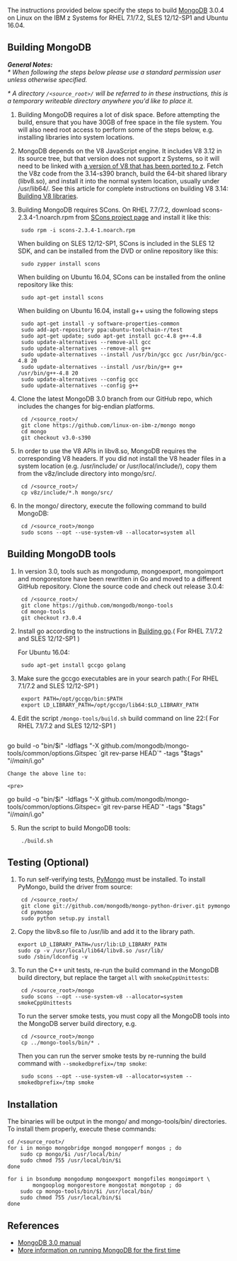 The instructions provided below specify the steps to build [MongoDB](http://mongodb.org/) 3.0.4 on Linux on the IBM z Systems for RHEL 7.1/7.2, SLES 12/12-SP1 and Ubuntu 16.04.

## Building MongoDB

 _**General Notes:**_  
_* When following the steps below please use a standard permission user unless otherwise specified._

_* A directory `/<source_root>/` will be referred to in these instructions, this is a temporary writeable directory anywhere you'd like to place it._

1. Building MongoDB requires a lot of disk space. Before attempting the build, ensure that you have 30GB of free space in the file system. You will also need root access to perform some of the steps below, e.g. installing libraries into system locations.

2. MongoDB depends on the V8 JavaScript engine. It includes V8 3.12 in its source tree, but that version does not support z Systems, so it will need to be linked with [a version of V8 that has been ported to z](https://github.com/andrewlow/v8z/). Fetch the V8z code from the 3.14-s390 branch, build the 64-bit shared library (libv8.so), and install it into the normal system location, usually under /usr/lib64/. See this article for complete instructions on building V8 3.14: [Building V8 libraries](https://github.com/ibm-linux-on-z/docs/wiki/Building-V8-libraries).

3. Building MongoDB requires SCons. On RHEL 7.7/7.2, download scons-2.3.4-1.noarch.rpm from [SCons project page](http://prdownloads.sourceforge.net/scons/scons-2.3.4-1.noarch.rpm) and install it like this:

        sudo rpm -i scons-2.3.4-1.noarch.rpm

   When building on SLES 12/12-SP1, SCons is included in the SLES 12 SDK, and can be installed from the DVD or online repository like this:

        sudo zypper install scons
  
  	When building on Ubuntu 16.04, SCons can be installed from the online repository like this:
  
  		sudo apt-get install scons
        
  	When building on Ubuntu 16.04, install g++ using the following steps
    	
		sudo apt-get install -y software-properties-common
        sudo add-apt-repository ppa:ubuntu-toolchain-r/test
        sudo apt-get update; sudo apt-get install gcc-4.8 g++-4.8
        sudo update-alternatives --remove-all gcc 
		sudo update-alternatives --remove-all g++
		sudo update-alternatives --install /usr/bin/gcc gcc /usr/bin/gcc-4.8 20
		sudo update-alternatives --install /usr/bin/g++ g++ /usr/bin/g++-4.8 20
		sudo update-alternatives --config gcc
		sudo update-alternatives --config g++

4. Clone the latest MongoDB 3.0 branch from our GitHub repo, which includes the changes for big-endian platforms.
		
		cd /<source_root>/
        git clone https://github.com/linux-on-ibm-z/mongo mongo
        cd mongo
        git checkout v3.0-s390

5. In order to use the V8 APIs in libv8.so, MongoDB requires the corresponding V8 headers. If you did not install the V8 header files in a system location (e.g. /usr/include/ or /usr/local/include/), copy them from the v8z/include directory into mongo/src/.
		
		cd /<source_root>/
        cp v8z/include/*.h mongo/src/

6. In the mongo/ directory, execute the following command to build MongoDB:
		
		cd /<source_root>/mongo
        sudo scons --opt --use-system-v8 --allocator=system all

## Building MongoDB tools

1. In version 3.0, tools such as mongodump, mongoexport, mongoimport and mongorestore have been rewritten in Go and moved to a different GitHub repository. Clone the source code and check out release 3.0.4:
		
		cd /<source_root>/
        git clone https://github.com/mongodb/mongo-tools
        cd mongo-tools
        git checkout r3.0.4

2. Install go according to the instructions in [Building go](https://github.com/linux-on-ibm-z/docs/wiki/Building-Go-1.7).( For RHEL 7.1/7.2 and SLES 12/12-SP1 )

	For Ubuntu 16.04:
	
		sudo apt-get install gccgo golang

3. Make sure the gccgo executables are in your search path:( For RHEL 7.1/7.2 and SLES 12/12-SP1 )

        export PATH=/opt/gccgo/bin:$PATH
        export LD_LIBRARY_PATH=/opt/gccgo/lib64:$LD_LIBRARY_PATH

4. Edit the script `/mongo-tools/build.sh` build command on line 22:( For RHEL 7.1/7.2 and SLES 12/12-SP1 )

    <pre>
go build -o "bin/$i" -ldflags "-X github.com/mongodb/mongo-tools/common/options.Gitspec `git rev-parse HEAD`" -tags "$tags" "$i/main/$i.go"
</pre>
    
	Change the above line to:
	
	<pre>
go build -o "bin/$i" -ldflags "-X github.com/mongodb/mongo-tools/common/options.Gitspec=`git rev-parse HEAD`" -tags "$tags" "$i/main/$i.go"
</pre>

	
5. Run the script to build MongoDB tools:

        ./build.sh

## Testing (Optional)

1. To run self-verifying tests, [PyMongo](http://api.mongodb.org/python/current/) must be installed. To install PyMongo, build the driver from source:

		cd /<source_root>/
        git clone git://github.com/mongodb/mongo-python-driver.git pymongo
        cd pymongo
        sudo python setup.py install

2.	Copy the libv8.so file to /usr/lib and add it to the library path.

		export LD_LIBRARY_PATH=/usr/lib:LD_LIBRARY_PATH
		sudo cp -v /usr/local/lib64/libv8.so /usr/lib/
		sudo /sbin/ldconfig -v

3. To run the C++ unit tests, re-run the build command in the MongoDB build directory, but replace the target `all` with `smokeCppUnittests`:

        cd /<source_root>/mongo
        sudo scons --opt --use-system-v8 --allocator=system smokeCppUnittests
              
   To run the server smoke tests, you must copy all the MongoDB tools into the MongoDB server build directory, e.g.

        cd /<source_root>/mongo
        cp ../mongo-tools/bin/* .

   Then you can run the server smoke tests by re-running the build command with `--smokedbprefix=/tmp smoke`:

        sudo scons --opt --use-system-v8 --allocator=system --smokedbprefix=/tmp smoke

## Installation

The binaries will be output in the mongo/ and mongo-tools/bin/ directories. To install them properly, execute these commands:

    cd /<source_root>/
    for i in mongo mongobridge mongod mongoperf mongos ; do
        sudo cp mongo/$i /usr/local/bin/
        sudo chmod 755 /usr/local/bin/$i
    done
    
    for i in bsondump mongodump mongoexport mongofiles mongoimport \
            mongooplog mongorestore mongostat mongotop ; do
        sudo cp mongo-tools/bin/$i /usr/local/bin/
        sudo chmod 755 /usr/local/bin/$i
    done

## References

- [MongoDB 3.0 manual](http://docs.mongodb.org/manual/)
- [More information on running MongoDB for the first time](http://docs.mongodb.org/manual/tutorial/install-mongodb-on-linux/#run-mongodb)